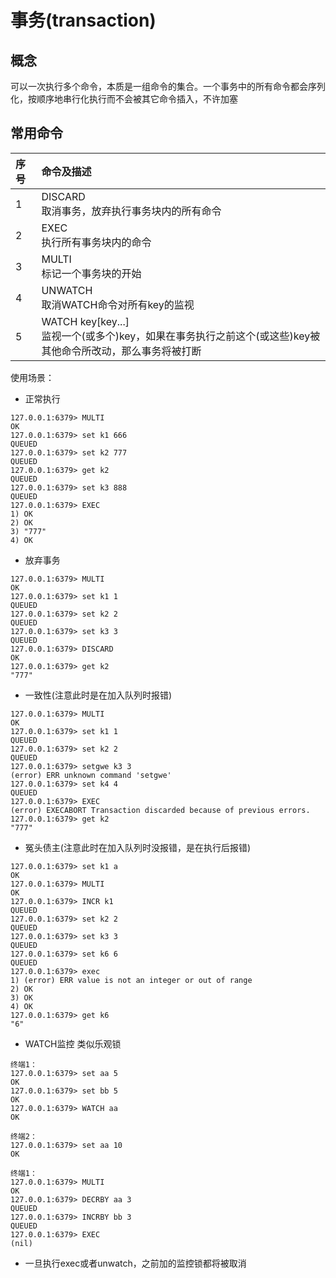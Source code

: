 # 事务(transaction)

## 概念
可以一次执行多个命令，本质是一组命令的集合。一个事务中的所有命令都会序列化，按顺序地串行化执行而不会被其它命令插入，不许加塞

## 常用命令
|序号|命令及描述|
|:---|:---|
|1|DISCARD<br>取消事务，放弃执行事务块内的所有命令|
|2|EXEC<br>执行所有事务块内的命令|
|3|MULTI<br>标记一个事务块的开始|
|4|UNWATCH<br>取消WATCH命令对所有key的监视|
|5|WATCH key[key...]<br>监视一个(或多个)key，如果在事务执行之前这个(或这些)key被其他命令所改动，那么事务将被打断|

使用场景：
* 正常执行
```
127.0.0.1:6379> MULTI
OK
127.0.0.1:6379> set k1 666
QUEUED
127.0.0.1:6379> set k2 777
QUEUED
127.0.0.1:6379> get k2
QUEUED
127.0.0.1:6379> set k3 888
QUEUED
127.0.0.1:6379> EXEC
1) OK
2) OK
3) "777"
4) OK
```
* 放弃事务
```
127.0.0.1:6379> MULTI
OK
127.0.0.1:6379> set k1 1
QUEUED
127.0.0.1:6379> set k2 2
QUEUED
127.0.0.1:6379> set k3 3
QUEUED
127.0.0.1:6379> DISCARD
OK
127.0.0.1:6379> get k2
"777"
```
* 一致性(注意此时是在加入队列时报错)
```
127.0.0.1:6379> MULTI
OK
127.0.0.1:6379> set k1 1
QUEUED
127.0.0.1:6379> set k2 2
QUEUED
127.0.0.1:6379> setgwe k3 3
(error) ERR unknown command 'setgwe'
127.0.0.1:6379> set k4 4
QUEUED
127.0.0.1:6379> EXEC
(error) EXECABORT Transaction discarded because of previous errors.
127.0.0.1:6379> get k2
"777"
```
* 冤头债主(注意此时在加入队列时没报错，是在执行后报错)
```
127.0.0.1:6379> set k1 a
OK
127.0.0.1:6379> MULTI
OK
127.0.0.1:6379> INCR k1
QUEUED
127.0.0.1:6379> set k2 2
QUEUED
127.0.0.1:6379> set k3 3
QUEUED
127.0.0.1:6379> set k6 6
QUEUED
127.0.0.1:6379> exec
1) (error) ERR value is not an integer or out of range
2) OK
3) OK
4) OK
127.0.0.1:6379> get k6
"6"
```
* WATCH监控
类似乐观锁
```
终端1：
127.0.0.1:6379> set aa 5
OK
127.0.0.1:6379> set bb 5
OK
127.0.0.1:6379> WATCH aa
OK

终端2：
127.0.0.1:6379> set aa 10
OK

终端1：
127.0.0.1:6379> MULTI
OK
127.0.0.1:6379> DECRBY aa 3
QUEUED
127.0.0.1:6379> INCRBY bb 3
QUEUED
127.0.0.1:6379> EXEC
(nil)
```
* 一旦执行exec或者unwatch，之前加的监控锁都将被取消
